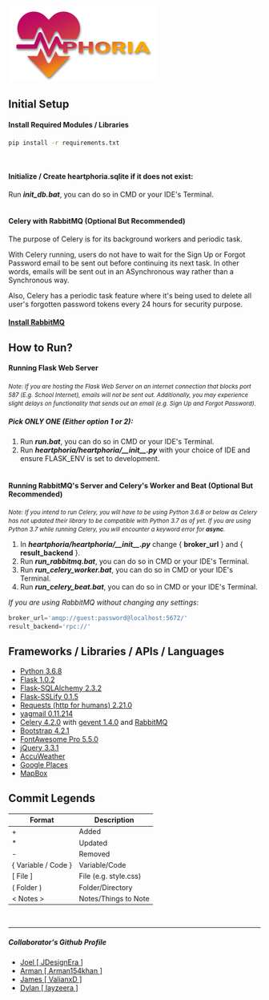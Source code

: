 <img src="heartphoria/static/images/logo/heartphoria_colored.png" />

Initial Setup
------
#### Install Required Modules / Libraries
```cmd
pip install -r requirements.txt
```
<br>

#### Initialize / Create heartphoria.sqlite if it does not exist:
Run ***init_db.bat***, you can do so in CMD or your IDE's Terminal.
<br><br>

#### Celery with RabbitMQ (Optional But Recommended)
<p>The purpose of Celery is for its background workers and periodic task.</p>
<p>
    With Celery running, users do not have to wait for the Sign Up or Forgot Password email to
    be sent out before continuing its next task.
    In other words, emails will be sent out in an ASynchronous way rather than a Synchronous way.
</p>
<p>
    Also, Celery has a periodic task feature where it's being used to delete all
    user's forgotten password tokens every 24 hours for security purpose.
</p>
 
#### <a href="https://www.rabbitmq.com/download.html">Install RabbitMQ</a>


How to Run?
------
#### Running Flask Web Server
*<small>
    <p>
        Note: If you are hosting the Flask Web Server on an internet connection that blocks port 587 (E.g. School Internet),
        emails will not be sent out.
        Additionally, you may experience slight delays on functionality that sends out an email (e.g. Sign Up and Forgot Password).
    </p>
</small>*

##### Pick ONLY ONE (Either option 1 or 2):
1. Run ***run.bat***, you can do so in CMD or your IDE's Terminal.
2. Run ***heartphoria/heartphoria/\_\_init\_\_.py*** with your choice of IDE and ensure FLASK_ENV is set to development.
<br><br>

#### Running RabbitMQ's Server and Celery's Worker and Beat (Optional But Recommended)
*<small>
    <p>
        Note: If you intend to run Celery, you will have to be using Python 3.6.8 or below
        as Celery has not updated their library to be compatible with Python 3.7 as of yet.
        If you are using Python 3.7 while running Celery, you will encounter a keyword error for <b>async</b>.
    </p>
</small>*

1. In ***heartphoria/heartphoria/\_\_init\_\_.py*** change { **broker_url** } and { **result_backend** }.
2. Run ***run_rabbitmq.bat***, you can do so in CMD or your IDE's Terminal.
3. Run ***run_celery_worker.bat***, you can do so in CMD or your IDE's Terminal.
4. Run ***run_celery_beat.bat***, you can do so in CMD or your IDE's Terminal.

*If you are using RabbitMQ without changing any settings*:
```python
broker_url='amqp://guest:password@localhost:5672/'
result_backend='rpc://'
```


Frameworks / Libraries / APIs / Languages
------
* [Python 3.6.8](https://www.python.org/downloads/release/python-368/)
* [Flask 1.0.2](http://flask.pocoo.org/)
* [Flask-SQLAlchemy 2.3.2](http://flask-sqlalchemy.pocoo.org)
* [Flask-SSLify 0.1.5](https://github.com/kennethreitz/flask-sslify)
* [Requests (http for humans) 2.21.0](https://github.com/requests/requests/)
* [yagmail 0.11.214](https://github.com/kootenpv/yagmail)
* [Celery 4.2.0](http://docs.celeryproject.org/en/latest/index.html) with
    [gevent 1.4.0](https://github.com/gevent/gevent/) and
    [RabbitMQ](https://www.rabbitmq.com/)
* [Bootstrap 4.2.1](https://getbootstrap.com/)
* [FontAwesome Pro 5.5.0](https://fontawesome.com/)
* [jQuery 3.3.1](https://code.jquery.com/)
* [AccuWeather](https://developer.accuweather.com)
* [Google Places](https://cloud.google.com/maps-platform/places/)
* [MapBox](https://www.mapbox.com/)


Commit Legends
------
| Format | Description |
|--------|-------------|
| + | Added |
| * | Updated |
| - | Removed |
| { Variable / Code } | Variable/Code
| \[ File ] | File (e.g. style.css) |
| ( Folder ) | Folder/Directory |
| < Notes > | Notes/Things to Note |
<br>

------
##### Collaborator's Github Profile
* [Joel [ JDesignEra ]](https://github.com/JDesignEra)
* [Arman [ Arman154khan ]](https://github.com/Arman154khan)
* [James [ ValianxD ]](https://github.com/ValianxD)
* [Dylan [ layzeera ]](https://github.com/layzeera)